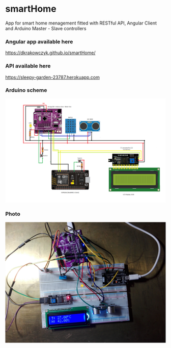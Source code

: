# smartHome
App for smart home menagement fitted with RESTful API, Angular Client and Arduino Master - Slave controllers

### Angular app available here 
https://dkrakowczyk.github.io/smartHome/

### API available here 
https://sleepy-garden-23787.herokuapp.com

### Arduino scheme
![Screenshot](SCHEMAT.png)

### Photo
![Screenshot](IMG_20190314_194256.jpg)
